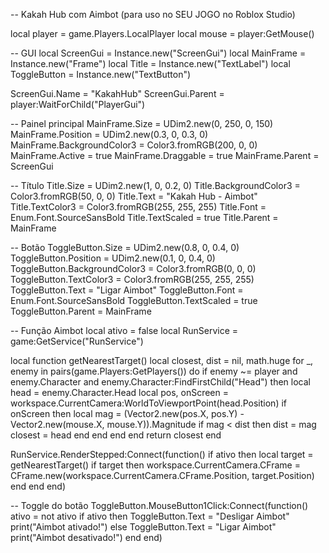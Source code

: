 -- Kakah Hub com Aimbot (para uso no SEU JOGO no Roblox Studio)

local player = game.Players.LocalPlayer
local mouse = player:GetMouse()

-- GUI
local ScreenGui = Instance.new("ScreenGui")
local MainFrame = Instance.new("Frame")
local Title = Instance.new("TextLabel")
local ToggleButton = Instance.new("TextButton")

ScreenGui.Name = "KakahHub"
ScreenGui.Parent = player:WaitForChild("PlayerGui")

-- Painel principal
MainFrame.Size = UDim2.new(0, 250, 0, 150)
MainFrame.Position = UDim2.new(0.3, 0, 0.3, 0)
MainFrame.BackgroundColor3 = Color3.fromRGB(200, 0, 0)
MainFrame.Active = true
MainFrame.Draggable = true
MainFrame.Parent = ScreenGui

-- Título
Title.Size = UDim2.new(1, 0, 0.2, 0)
Title.BackgroundColor3 = Color3.fromRGB(50, 0, 0)
Title.Text = "Kakah Hub - Aimbot"
Title.TextColor3 = Color3.fromRGB(255, 255, 255)
Title.Font = Enum.Font.SourceSansBold
Title.TextScaled = true
Title.Parent = MainFrame

-- Botão
ToggleButton.Size = UDim2.new(0.8, 0, 0.4, 0)
ToggleButton.Position = UDim2.new(0.1, 0, 0.4, 0)
ToggleButton.BackgroundColor3 = Color3.fromRGB(0, 0, 0)
ToggleButton.TextColor3 = Color3.fromRGB(255, 255, 255)
ToggleButton.Text = "Ligar Aimbot"
ToggleButton.Font = Enum.Font.SourceSansBold
ToggleButton.TextScaled = true
ToggleButton.Parent = MainFrame

-- Função Aimbot
local ativo = false
local RunService = game:GetService("RunService")

local function getNearestTarget()
    local closest, dist = nil, math.huge
    for _, enemy in pairs(game.Players:GetPlayers()) do
        if enemy ~= player and enemy.Character and enemy.Character:FindFirstChild("Head") then
            local head = enemy.Character.Head
            local pos, onScreen = workspace.CurrentCamera:WorldToViewportPoint(head.Position)
            if onScreen then
                local mag = (Vector2.new(pos.X, pos.Y) - Vector2.new(mouse.X, mouse.Y)).Magnitude
                if mag < dist then
                    dist = mag
                    closest = head
                end
            end
        end
    end
    return closest
end

RunService.RenderStepped:Connect(function()
    if ativo then
        local target = getNearestTarget()
        if target then
            workspace.CurrentCamera.CFrame = CFrame.new(workspace.CurrentCamera.CFrame.Position, target.Position)
        end
    end
end)

-- Toggle do botão
ToggleButton.MouseButton1Click:Connect(function()
    ativo = not ativo
    if ativo then
        ToggleButton.Text = "Desligar Aimbot"
        print("Aimbot ativado!")
    else
        ToggleButton.Text = "Ligar Aimbot"
        print("Aimbot desativado!")
    end
end)
